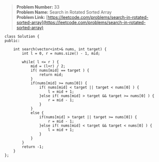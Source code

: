 > **Problem Number:** 33 <br>
> **Problem Name:** Search in Rotated Sorted Array <br>
> **Problem Link:** [https://leetcode.com/problems/search-in-rotated-sorted-array](https://leetcode.com/problems/search-in-rotated-sorted-array)


    class Solution {
    public:
        
        int search(vector<int>& nums, int target) {
            int l = 0, r = nums.size() - 1, mid;

            while( l <= r ) {
                mid = (l+r) / 2;
                if( nums[mid] == target ) {
                    return mid;
                }
                if(nums[mid] >= nums[0]) {
                    if( nums[mid] < target || target < nums[0] ) {
                        l = mid + 1;
                    }else if( nums[mid] > target && target >= nums[0] ) {
                        r = mid - 1;
                    }
                }
                else {
                    if(nums[mid] > target || target >= nums[0]) {
                        r = mid - 1;
                    }else if( nums[mid] < target && target < nums[0] ) {
                        l = mid + 1;
                    }
                }
            }
            return -1;
        }
    };